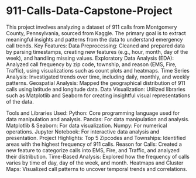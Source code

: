 # 911-Calls-Data-Capstone-Project

This project involves analyzing a dataset of 911 calls from Montgomery County, Pennsylvania, sourced from Kaggle. The primary goal is to extract meaningful insights and patterns from the data to understand emergency call trends.
Key Features:
Data Preprocessing: Cleaned and prepared data by parsing timestamps, creating new features (e.g., hour, month, day of the week), and handling missing values.
Exploratory Data Analysis (EDA): Analyzed call frequency by zip code, township, and reason (EMS, Fire, Traffic), using visualizations such as count plots and heatmaps.
Time Series Analysis: Investigated trends over time, including daily, monthly, and weekly patterns.
Geospatial Analysis: Mapped the geographical distribution of 911 calls using latitude and longitude data.
Data Visualization: Utilized libraries such as Matplotlib and Seaborn for creating insightful visual representations of the data.


Tools and Libraries Used:
Python: Core programming language used for data manipulation and analysis.
Pandas: For data manipulation and analysis.
Matplotlib & Seaborn: For data visualization.
Numpy: For numerical operations.
Jupyter Notebook: For interactive data analysis and presentation.
Project Highlights:
Top 5 Zipcodes and Townships: Identified areas with the highest frequency of 911 calls.
Reason for Calls: Created a new feature to categorize calls into EMS, Fire, and Traffic, and analyzed their distribution.
Time-Based Analysis: Explored how the frequency of calls varies by time of day, day of the week, and month.
Heatmaps and Cluster Maps: Visualized call patterns to uncover temporal trends and correlations.
